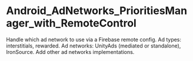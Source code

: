 # Android_AdNetworks_PrioritiesManager_with_RemoteControl
Handle which ad network to use via a Firebase remote config. Ad types: interstitials, rewarded. Ad networks: UnityAds (mediated or standalone), IronSource. Add other ad networks implementations.
